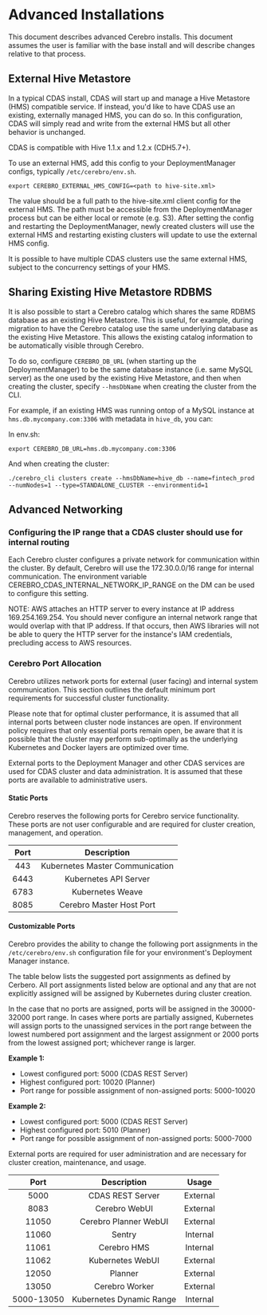 # Advanced Installations

This document describes advanced Cerebro installs. This document assumes the user is
familiar with the base install and will describe changes relative to that process.

## External Hive Metastore

In a typical CDAS install, CDAS will start up and manage a Hive Metastore (HMS)
compatible service. If instead, you'd like to have CDAS use an existing, externally
managed HMS, you can do so. In this configuration, CDAS will simply read and write
from the external HMS but all other behavior is unchanged.

CDAS is compatible with Hive 1.1.x and 1.2.x (CDH5.7+).

To use an external HMS, add this config to your DeploymentManager configs,
typically `/etc/cerebro/env.sh`.

```shell
export CEREBRO_EXTERNAL_HMS_CONFIG=<path to hive-site.xml>
```

The value should be a full path to the hive-site.xml client config for the external HMS.
The path must be accessible from the DeploymentManager process but can be either local
or remote (e.g. S3). After setting the config and restarting the DeploymentManager, newly
created clusters will use the external HMS and restarting existing clusters will update
to use the external HMS config.

It is possible to have multiple CDAS clusters use the same external HMS, subject to the
concurrency settings of your HMS.

## Sharing Existing Hive Metastore RDBMS

It is also possible to start a Cerebro catalog which shares the same RDBMS database as
an existing Hive Metastore. This is useful, for example, during migration to have the
Cerebro catalog use the same underlying database as the existing Hive Metastore. This
allows the existing catalog information to be automatically visible through Cerebro.

To do so, configure `CEREBRO_DB_URL` (when starting up the DeploymentManager) to be
the same database instance (i.e. same MySQL server) as the one used by the existing
Hive Metastore, and then when creating the cluster, specify `--hmsDbName` when creating
the cluster from the CLI.

For example, if an existing HMS was running ontop of a MySQL instance at
`hms.db.mycompany.com:3306` with metadata in `hive_db`, you can:

In env.sh:
```shell
export CEREBRO_DB_URL=hms.db.mycompany.com:3306
```

And when creating the cluster:
```shell
./cerebro_cli clusters create --hmsDbName=hive_db --name=fintech_prod --numNodes=1 --type=STANDALONE_CLUSTER --environmentid=1
```

## Advanced Networking

### Configuring the IP range that a CDAS cluster should use for internal routing

Each Cerebro cluster configures a private network for communication within the cluster.
By default, Cerebro will use the 172.30.0.0/16 range for internal communication.
The environment variable CEREBRO_CDAS_INTERNAL_NETWORK_IP_RANGE on the DM can be
used to configure this setting.

NOTE: AWS attaches an HTTP server to every instance at IP address 169.254.169.254.
You should never configure an internal network range that would overlap with that
IP address. If that occurs, then AWS libraries will not be able to query the HTTP
server for the instance's IAM credentials, precluding access to AWS resources.

### Cerebro Port Allocation ###

Cerebro utilizes network ports for external (user facing) and internal system
communication. This section outlines the default minimum port requirements for
successful cluster functionality.

Please note that for optimal cluster performance, it is assumed that all internal
ports between cluster node instances are open. If environment policy requires that
only essential ports remain open, be aware that it is possible that the cluster
may perform sub-optimally as the underlying Kubernetes and Docker layers are
optimized over time.

External ports to the Deployment Manager and other CDAS services are used for CDAS
cluster and data administration. It is assumed that these ports are available to
administrative users.

#### Static Ports ####

Cerebro reserves the following ports for Cerebro service functionality.
These ports are not user configurable and are required for cluster creation,
management, and operation.

| Port | Description |
|:---:|:---:|
|443|Kubernetes Master Communication|
|6443|Kubernetes API Server|
|6783|Kubernetes Weave|
|8085|Cerebro Master Host Port|

#### Customizable Ports ####

Cerebro provides the ability to change the following port assignments in the
`/etc/cerebro/env.sh` configuration file for your environment's Deployment
Manager instance.

The table below lists the suggested port assignments as defined by Cerbero. All port
assignments listed below are optional and any that are not explicitly assigned will
be assigned by Kubernetes during cluster creation.

In the case that no ports are assigned, ports will be assigned in the 30000-32000 port
range. In cases where ports are partially assigned, Kubernetes will assign ports to the
unassigned services in the port range between the lowest numbered port assignment and
the largest assignment or 2000 ports from the lowest assigned port; whichever range is
larger.

**Example 1:**
* Lowest configured port: 5000 (CDAS REST Server)
* Highest configured port: 10020 (Planner)
* Port range for possible assignment of non-assigned ports: 5000-10020

**Example 2:**
* Lowest configured port: 5000 (CDAS REST Server)
* Highest configured port: 5010 (Planner)
* Port range for possible assignment of non-assigned ports: 5000-7000

External ports are required for user administration and are necessary for cluster
creation, maintenance, and usage.

| Port | Description | Usage |
|:---:|:---:|:---:|
|5000|CDAS REST Server|External|
|8083|Cerebro WebUI|External|
|11050|Cerebro Planner WebUI|External|
|11060|Sentry|Internal|
|11061|Cerebro HMS|Internal|
|11062|Kubernetes WebUI|External|
|12050|Planner|External|
|13050|Cerebro Worker|External|
|5000-13050|Kubernetes Dynamic Range|Internal|